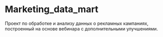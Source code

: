 # Marketing_data_mart
Проект по обработке и анализу данных о рекламных кампаниях, построенный на основе вебинара с дополнительными улучшениями.
